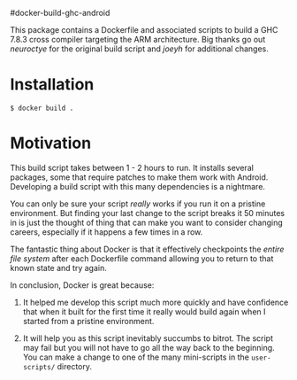 #docker-build-ghc-android

This package contains a Dockerfile and associated scripts to build a
GHC 7.8.3 cross compiler targeting the ARM architecture. Big thanks go out
*neuroctye* for the original build script and *joeyh* for additional changes.

# Installation

    $ docker build .

# Motivation

This build script takes between 1 - 2 hours to run. It installs several
packages, some that require patches to make them work with Android.
Developing a build script with this many dependencies is a nightmare.

You can only be sure your script *really* works if you run it on a pristine
environment. But finding your last change to the script breaks it 50 minutes
in is just the thought of thing that can make you want to consider changing
careers, especially if it happens a few times in a row.

The fantastic thing about Docker is that it effectively checkpoints the *entire
file system* after each Dockerfile command allowing you to return to that
known state and try again.

In conclusion, Docker is great because:

1. It helped me develop this script much more quickly and have confidence
   that when it built for the first time it really would build again when
   I started from a pristine environment.

2. It will help you as this script inevitably succumbs to bitrot. The script
   may fail but you will not have to go all the way back to the beginning.
   You can make a change to one of the many mini-scripts in the
   ```user-scripts/``` directory.

